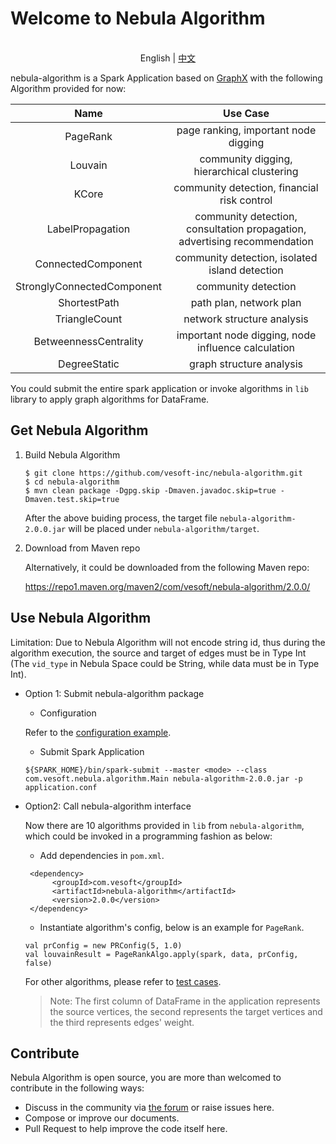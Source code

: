 # Welcome to Nebula Algorithm

<p align="center">
  <br>English | <a href="README-CN.md">中文</a>
</p>

nebula-algorithm is a Spark Application based on [GraphX](https://spark.apache.org/graphx/) with the following Algorithm provided for now:


|          Name          |Use Case|
|:------------------------:|:---------------:|
|         PageRank         | page ranking, important node digging|
|         Louvain          | community digging, hierarchical clustering|
|          KCore           | community detection, financial risk control|
|     LabelPropagation     | community detection, consultation propagation, advertising recommendation|
|    ConnectedComponent    | community detection, isolated island detection|
|StronglyConnectedComponent| community detection|
|       ShortestPath       | path plan, network plan|
|       TriangleCount      | network structure analysis|
|   BetweennessCentrality  | important node digging, node influence calculation|
|        DegreeStatic      | graph structure analysis|


You could submit the entire spark application or invoke algorithms in `lib` library to apply graph algorithms for DataFrame.

## Get Nebula Algorithm
 1. Build Nebula Algorithm
    ```
    $ git clone https://github.com/vesoft-inc/nebula-algorithm.git
    $ cd nebula-algorithm
    $ mvn clean package -Dgpg.skip -Dmaven.javadoc.skip=true -Dmaven.test.skip=true
    ```
    After the above buiding process, the target file  `nebula-algorithm-2.0.0.jar` will be placed under `nebula-algorithm/target`.

 2. Download from Maven repo
      
      Alternatively, it could be downloaded from the following Maven repo:
      
      https://repo1.maven.org/maven2/com/vesoft/nebula-algorithm/2.0.0/

## Use Nebula Algorithm

Limitation: Due to Nebula Algorithm will not encode string id, thus during the algorithm execution, the source and target of edges must be in Type Int (The `vid_type` in Nebula Space could be String, while data must be in Type Int).

* Option 1: Submit nebula-algorithm package

   * Configuration
   
   Refer to the [configuration example](https://github.com/vesoft-inc/nebula-algorithm/blob/master/nebula-algorithm/src/main/resources/application.conf).

   * Submit Spark Application

    ```
    ${SPARK_HOME}/bin/spark-submit --master <mode> --class com.vesoft.nebula.algorithm.Main nebula-algorithm-2.0.0.jar -p application.conf
    ```
   
* Option2: Call nebula-algorithm interface

   Now there are 10 algorithms provided in `lib` from `nebula-algorithm`, which could be invoked in a programming fashion as below:
   
   * Add dependencies in `pom.xml`.
   ```
    <dependency>
         <groupId>com.vesoft</groupId>
         <artifactId>nebula-algorithm</artifactId>
         <version>2.0.0</version>
    </dependency>
   ```
   * Instantiate algorithm's config, below is an example for `PageRank`.
   ```
   val prConfig = new PRConfig(5, 1.0)
   val louvainResult = PageRankAlgo.apply(spark, data, prConfig, false)
   ```
   
    For other algorithms, please refer to [test cases](https://github.com/vesoft-inc/nebula-algorithm/tree/master/nebula-algorithm/src/test/scala/com/vesoft/nebula/algorithm/lib).
   
   > Note: The first column of DataFrame in the application represents the source vertices, the second represents the target vertices and the third represents edges' weight.

## Contribute

Nebula Algorithm is open source, you are more than welcomed to contribute in the following ways:

- Discuss in the community via [the forum](https://discuss.nebula-graph.io/) or raise issues here.
- Compose or improve our documents.
- Pull Request to help improve the code itself here.
